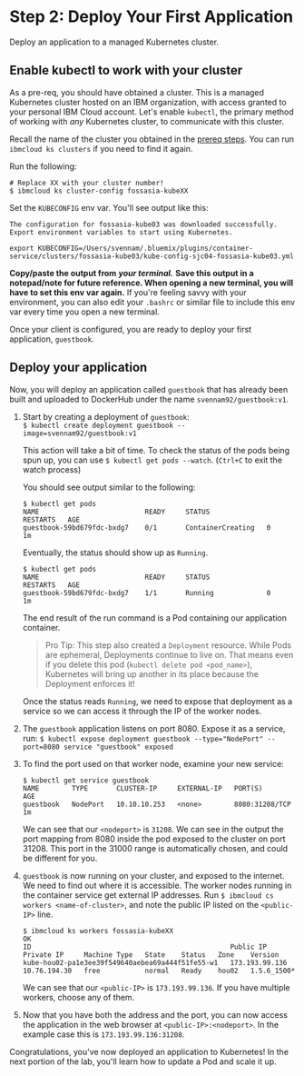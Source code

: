 # Step 2: Deploy Your First Application

Deploy an application to a managed Kubernetes cluster.

## Enable kubectl to work with your cluster

As a pre-req, you should have obtained a cluster. This is a managed Kubernetes cluster hosted on an IBM organization, with access granted to your personal IBM Cloud account. Let's enable `kubectl`, the primary method of working with _any_ Kubernetes cluster, to communicate with this cluster.

Recall the name of the cluster you obtained in the [prereq steps](./#step-4-get-a-kubernetes-cluster). You can run `ibmcloud ks clusters` if you need to find it again.   
  
Run the following:

```text
# Replace XX with your cluster number!
$ ibmcloud ks cluster-config fossasia-kubeXX
```

Set the `KUBECONFIG` env var. You'll see output like this:

```text
The configuration for fossasia-kube03 was downloaded successfully.
Export environment variables to start using Kubernetes.

export KUBECONFIG=/Users/svennam/.bluemix/plugins/container-service/clusters/fossasia-kube03/kube-config-sjc04-fossasia-kube03.yml
```

**Copy/paste the output from** _**your terminal.**_ **Save this output in a notepad/note for future reference. When opening a new terminal, you will have to set this env var again.** If you're feeling savvy with your environment, you can also edit your `.bashrc` or similar file to include this env var every time you open a new terminal.

Once your client is configured, you are ready to deploy your first application, `guestbook`.

## Deploy your application

Now, you will deploy an application called `guestbook` that has already been built and uploaded to DockerHub under the name `svennam92/guestbook:v1`.

1. Start by creating a deployment of `guestbook`:  
   `$ kubectl create deployment guestbook --image=svennam92/guestbook:v1`

   This action will take a bit of time. To check the status of the pods being spun up, you can use `$ kubectl get pods --watch`. \(`Ctrl+C` to exit the watch process\)

   You should see output similar to the following:

   ```text
   $ kubectl get pods
   NAME                          READY     STATUS              RESTARTS   AGE
   guestbook-59bd679fdc-bxdg7    0/1       ContainerCreating   0          1m
   ```

   Eventually, the status should show up as `Running`.

   ```text
   $ kubectl get pods
   NAME                          READY     STATUS              RESTARTS   AGE
   guestbook-59bd679fdc-bxdg7    1/1       Running             0          1m
   ```

   The end result of the run command is a Pod containing our application container.   


   > Pro Tip: This step also created a `Deployment` resource. While Pods are ephemeral, Deployments continue to live on. That means even if you delete this pod \(`kubectl delete pod <pod_name>`\), Kubernetes will bring up another in its place because the Deployment enforces it!

   Once the status reads `Running`, we need to expose that deployment as a service so we can access it through the IP of the worker nodes. 

2. The `guestbook` application listens on port 8080. Expose it as a service, run: `$ kubectl expose deployment guestbook --type="NodePort" --port=8080 service "guestbook" exposed`
3. To find the port used on that worker node, examine your new service:

   ```text
   $ kubectl get service guestbook
   NAME        TYPE       CLUSTER-IP     EXTERNAL-IP   PORT(S)          AGE
   guestbook   NodePort   10.10.10.253   <none>        8080:31208/TCP   1m
   ```

   We can see that our `<nodeport>` is `31208`. We can see in the output the port mapping from 8080 inside the pod exposed to the cluster on port 31208. This port in the 31000 range is automatically chosen, and could be different for you.

4. `guestbook` is now running on your cluster, and exposed to the internet. We need to find out where it is accessible. The worker nodes running in the container service get external IP addresses. Run `$ ibmcloud cs workers <name-of-cluster>`, and note the public IP listed on the `<public-IP>` line.

   ```text
   $ ibmcloud ks workers fossasia-kubeXX
   OK
   ID                                                 Public IP        Private IP     Machine Type   State    Status   Zone    Version  
   kube-hou02-pa1e3ee39f549640aebea69a444f51fe55-w1   173.193.99.136   10.76.194.30   free           normal   Ready    hou02   1.5.6_1500*
   ```

   We can see that our `<public-IP>` is `173.193.99.136`. If you have multiple workers, choose any of them.

5. Now that you have both the address and the port, you can now access the application in the web browser at `<public-IP>:<nodeport>`. In the example case this is `173.193.99.136:31208`.

Congratulations, you've now deployed an application to Kubernetes! In the next portion of the lab, you'll learn how to update a Pod and scale it up.

